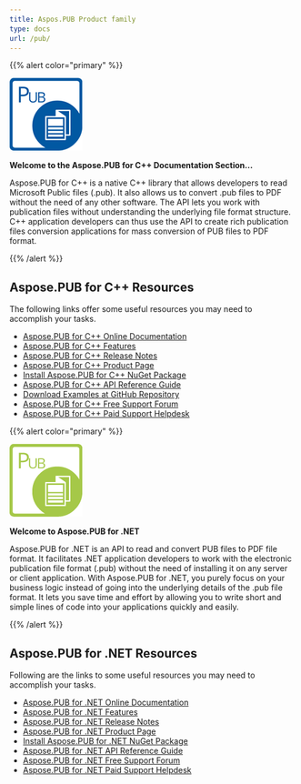 ```yaml
---
title: Aspos.PUB Product family
type: docs
url: /pub/
---
```


{{% alert color="primary" %}} 

**![todo:image_alt_text](aspose-pub-for-cpp_1)**

**Welcome to the Aspose.PUB for C++ Documentation Section...**

Aspose.PUB for C++ is a native C++ library that allows developers to read Microsoft Public files (.pub). It also allows us to convert .pub files to PDF without the need of any other software. The API lets you work with publication files without understanding the underlying file format structure. C++ application developers can thus use the API to create rich publication files conversion applications for mass conversion of PUB files to PDF format.

{{% /alert %}} 
## **Aspose.PUB for C++ Resources**
The following links offer some useful resources you may need to accomplish your tasks.

- [Aspose.PUB for C++ Online Documentation](https://docs.aspose.com/display/pubcpp/Home)
- [Aspose.PUB for C++ Features](https://docs.aspose.com/display/pubcpp/Product+Overview)
- [Aspose.PUB for C++ Release Notes](https://docs.aspose.com/display/pubcpp/Release+Notes)
- [Aspose.PUB for C++ Product Page](https://products.aspose.com/pub/cpp)
- [Install Aspose.PUB for C++ NuGet Package](https://www.nuget.org/packages/Aspose.PUB.CPP/)
- [Aspose.PUB for C++ API Reference Guide](https://apireference.aspose.com/cpp/pub)
- [Download Examples at GitHub Repository](https://github.com/aspose-pub/Aspose.PUB-for-C)
- [Aspose.PUB for C++ Free Support Forum](https://forum.aspose.com/c/pub)
- [Aspose.PUB for C++ Paid Support Helpdesk](https://helpdesk.aspose.com/)

{{% alert color="primary" %}} 

![todo:image_alt_text](aspose-pub-for-net_1)

**Welcome to Aspose.PUB for .NET**

Aspose.PUB for .NET is an API to read and convert PUB files to PDF file format. It facilitates .NET application developers to work with the electronic publication file format (.pub) without the need of installing it on any server or client application. With Aspose.PUB for .NET, you purely focus on your business logic instead of going into the underlying details of the .pub file format. It lets you save time and effort by allowing you to write short and simple lines of code into your applications quickly and easily.

{{% /alert %}} 
## **Aspose.PUB for .NET Resources**
Following are the links to some useful resources you may need to accomplish your tasks.

- [Aspose.PUB for .NET Online Documentation](https://docs.aspose.com/display/pubnet/Home)
- [Aspose.PUB for .NET Features](https://docs.aspose.com/display/pubnet/Features)
- [Aspose.PUB for .NET Release Notes](https://docs.aspose.com/display/pubnet/Release+Notes)
- [Aspose.PUB for .NET Product Page](https://products.aspose.com/pub/net)
- [Install Aspose.PUB for .NET NuGet Package](https://www.nuget.org/packages/Aspose.PUB/)
- [Aspose.PUB for .NET API Reference Guide](https://apireference.aspose.com/net/pub)
- [Aspose.PUB for .NET Free Support Forum](https://forum.aspose.com/c/pub)
- [Aspose.PUB for .NET Paid Support Helpdesk](https://helpdesk.aspose.com/)